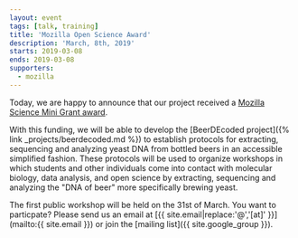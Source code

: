 ```yaml
---
layout: event
tags: [talk, training]
title: 'Mozilla Open Science Award'
description: 'March, 8th, 2019'
starts: 2019-03-08
ends: 2019-03-08
supporters:
  - mozilla
---
```


Today, we are happy to announce that our project received a [Mozilla Science Mini Grant award](https://medium.com/read-write-participate/meet-mozillas-latest-open-science-awardees-cfa45348e5d5).

With this funding, we will be able to develop the [BeerDEcoded project]({% link _projects/beerdecoded.md %}) to establish protocols for extracting, sequencing and analyzing yeast DNA from bottled beers in an accessible simplified fashion.
These protocols will be used to organize workshops in which students and other individuals come into contact with molecular biology, data analysis, and open science by extracting, sequencing and analyzing the "DNA of beer" more specifically brewing yeast.

The first public workshop will be held on the 31st of March. 
You want to particpate? Please send us an email at [{{ site.email|replace:'@','[at]' }}](mailto:{{ site.email }}) or join the [mailing list]({{ site.google_group }}).


